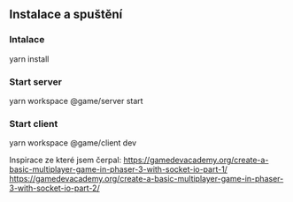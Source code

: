 ## Instalace a spuštění

### Intalace 
yarn install

### Start server 
yarn workspace @game/server start

### Start client
yarn workspace @game/client dev


Inspirace ze které jsem čerpal: 
https://gamedevacademy.org/create-a-basic-multiplayer-game-in-phaser-3-with-socket-io-part-1/
https://gamedevacademy.org/create-a-basic-multiplayer-game-in-phaser-3-with-socket-io-part-2/
